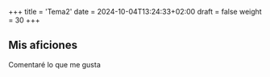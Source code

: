 +++
title = 'Tema2'
date = 2024-10-04T13:24:33+02:00
draft = false
weight = 30
+++

## Mis aficiones

Comentaré lo que me gusta